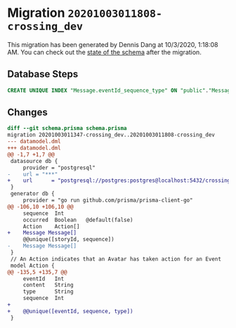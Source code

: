 # Migration `20201003011808-crossing_dev`

This migration has been generated by Dennis Dang at 10/3/2020, 1:18:08 AM.
You can check out the [state of the schema](./schema.prisma) after the migration.

## Database Steps

```sql
CREATE UNIQUE INDEX "Message.eventId_sequence_type" ON "public"."Message"("eventId","sequence","type")
```

## Changes

```diff
diff --git schema.prisma schema.prisma
migration 20201003011347-crossing_dev..20201003011808-crossing_dev
--- datamodel.dml
+++ datamodel.dml
@@ -1,7 +1,7 @@
 datasource db {
     provider = "postgresql"
-    url = "***"
+    url      = "postgresql://postgres:postgres@localhost:5432/crossing_dev"
 }
 generator db {
     provider = "go run github.com/prisma/prisma-client-go"
@@ -106,10 +106,10 @@
     sequence  Int
     occurred  Boolean   @default(false)
     Action    Action[]
+    Message Message[]
     @@unique([storyId, sequence])
-    Message Message[]
 }
 // An Action indicates that an Avatar has taken action for an Event
 model Action {
@@ -135,5 +135,7 @@
     eventId   Int
     content   String
     type      String
     sequence  Int
+
+    @@unique([eventId, sequence, type])
 }
```



